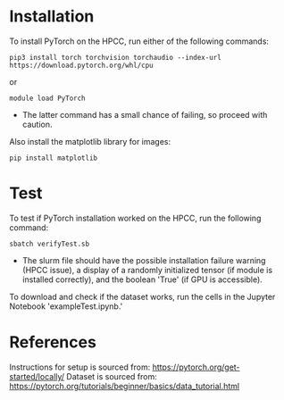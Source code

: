 # Installation
To install PyTorch on the HPCC, run either of the following commands:
```
pip3 install torch torchvision torchaudio --index-url https://download.pytorch.org/whl/cpu
```
or
```
module load PyTorch
```

- The latter command has a small chance of failing, so proceed with caution.

Also install the matplotlib library for images:
```
pip install matplotlib
```

# Test
To test if PyTorch installation worked on the HPCC, run the following command:
```
sbatch verifyTest.sb
```

- The slurm file should have the possible installation failure warning (HPCC issue), a display of a randomly initialized tensor (if module is installed correctly), and the boolean 'True' (if GPU is accessible).

To download and check if the dataset works, run the cells in the Jupyter Notebook 'exampleTest.ipynb.'

# References
Instructions for setup is sourced from: https://pytorch.org/get-started/locally/
Dataset is sourced from: https://pytorch.org/tutorials/beginner/basics/data_tutorial.html